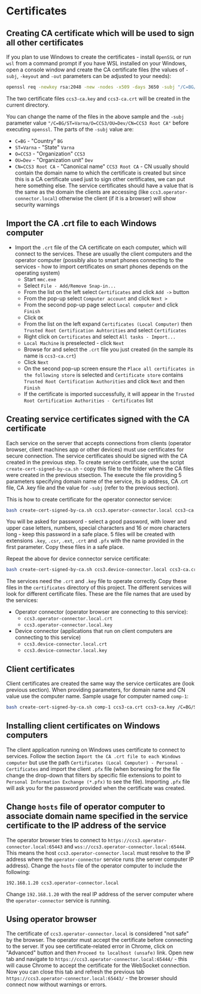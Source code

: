 # Certificates

## Creating CA certificate which will be used to sign all other certificates
If you plan to use Windows to create the certificates - install `OpenSSL` or run `wsl` from a command prompt if you have WSL installed on your Windows, open a console window and create the CA certificate files (the values of `-subj`, `-keyout` and `-out` parameters can be adjusted to your needs):
```bash
openssl req -newkey rsa:2048 -new -nodes -x509 -days 3650 -subj "/C=BG/ST=Varna/O=CCS3/OU=Dev/CN=CCS3 Root CA" -addext keyUsage=keyCertSign -keyout ccs3-ca.key -out ccs3-ca.crt
```
The two certificate files `ccs3-ca.key` and `ccs3-ca.crt` will be created in the current directory.

You can change the name of the files in the above sample and the `-subj` parameter value `"/C=BG/ST=Varna/O=CCS3/OU=Dev/CN=CCS3 Root CA"` before executing `openssl`. The parts of the `-subj` value are:
- `C=BG` - "Country" `BG`
- `ST=Varna` - "State" `Varna`
- `O=CCS3` - "Organization" `CCS3`
- `OU=Dev` - "Organization unit" `Dev`
- `CN=CCS3 Root CA` - "Canonical name" `CCS3 Root CA` - CN usually should contain the domain name to which the certificate is created but since this is a CA certificate used just to sign other certificates, we can put here something else. The service certificates should have a value that is the same as the domain the clients are accessing (like `ccs3.operator-connector.local`) otherwise the client (if it is a browser) will show security warnings

## Import the CA .crt file to each Windows computer
- Import the `.crt` file of the CA certificate on each computer, which will connect to the services. These are usually the client computers and the operator computer (possibly also to smart phones connecting to the services - how to import certificates on smart phones depends on the operating system)
  - Start `mmc.exe`
  - Select `File - Add/Remove Snap-in...`
  - From the list on the left select `Certificates` and click `Add ->` button
  - From the pop-up select `Computer account` and click `Next >`
  - From the second pop-up page select `Local computer` and click `Finish`
  - Click `OK`
  - From the list on the left expand `Certificates (Local Computer)` then `Trusted Root Certification Auhtorities` and select `Certificates`
  - Right click on `Certificates` and select `All tasks - Import...`
  - `Local Machine` is preselected - click `Next`
  - Browse for and select the `.crt` file you just created (in the sample its name is `ccs3-ca.crt`)
  - Click `Next`
  - On the second pop-up screen ensure the `Place all certificates in the following store` is selected and `Certificate store` contains `Trusted Root Certification Authorities` and click `Next` and then `Finish`
  - If the certificate is imported successfully, it will appear in the `Trusted Root Certification Authorities - Certificates` list


## Creating service certificates signed with the CA certificate
Each service on the server that accepts connections from clients (operator browser, client machines app or other devices) must use certificates for secure connection. The service certificates should be signed with the CA created in the previous step. To create service certificate, use the script `create-cert-signed-by-ca.sh` - copy this file to the folder where the CA files were created in the previous stsection. The execute the file providing 5 parameters specifying domain name of the service, its ip address, CA .crt file, CA .key file and the value for `-subj` (refer to the previous section).

This is how to create certificate for the operator connector service:
```bash
bash create-cert-signed-by-ca.sh ccs3.operator-connector.local ccs3-ca.crt ccs3-ca.key /C=BG/ST=Varna/O=CCS3/OU=Dev/CN=ccs3.operator-connector.local
```
You will be asked for password - select a good password, with lower and upper case letters, numbers, special characters and 16 or more characters long - keep this password in a safe place. 5 files will be created with extensions `.key`, `.csr`, `.ext`, `.crt` and `.pfx` with the name provided in the first parameter. Copy these files in a safe place.

Repeat the above for device connector service certificate:
```bash
bash create-cert-signed-by-ca.sh ccs3.device-connector.local ccs3-ca.crt ccs3-ca.key /C=BG/ST=Varna/O=CCS3/OU=Dev/CN=ccs3.device-connector.local
```

The services need the `.crt` and `.key` file to operate correctly. Copy these files in the `certificates` directory of this project. The different services will look for different certificate files. These are the file names that are used by the services:
- Operator connector (operator browser are connecting to this service):
  - `ccs3.operator-connector.local.crt`
  - `ccs3.operator-connector.local.key`
- Device connector (applications that run on client computers are connecting to this service)
  - `ccs3.device-connector.local.crt`
  - `ccs3.device-connector.local.key`


## Client certificates
Client certificates are created the same way the service certiicates are (look previous section). When providing parameters, for domain name and CN value use the computer name. Sample usage for computer named `comp-1`:
```bash
bash create-cert-signed-by-ca.sh comp-1 ccs3-ca.crt ccs3-ca.key /C=BG/ST=Varna/O=CCS3/OU=Dev/CN=comp-1
```

## Installing client certificates on Windows computers
The client application running on Windows uses certificate to connect to services. Follow the section `Import the CA .crt file to each Windows computer` but use the path `Certificates (Local Computer) - Personal - Certificates` and import the client `.pfx` file (when borwsing for the file change the drop-down that filters by specific file extensions to point to `Personal Information Exchange (*.pfx)` to see the file). Importing `.pfx` file will ask you for the password provided when the certificate was created.

## Change `hosts` file of operator computer to associate domain name specified in the service certificate to the IP address of the service
The operator browser tries to connect to `https://ccs3.operator-connector.local:65443` and `wss://ccs3.operator-connector.local:65444`. This means the host `ccs3.operator-connector.local` must resolve to the IP address where the `operator-connector` service runs (the server computer IP address). Change the `hosts` file of the operator computer to include the following:
```
192.168.1.20 ccs3.operator-connector.local
``` 
Change `192.168.1.20` with the real IP address of the server computer where the `operator-connector` service is running.

## Using operator browser
The certificate of `ccs3.operator-connector.local` is considered "not safe" by the browser. The operator must accept the certificate before connecting to the server. If you see certificate-related error in Chrome, click on "Advanced" button and then `Proceed to localhost (unsafe)` link. Open new tab and navigate to `https://ccs3.operator-connector.local:65444/` - this will cause Chrome to accept the certificate for the WebSocket connection. Now you can close this tab and refresh the previous tab `https://ccs3.operator-connector.local:65443/` - the browser should connect now without warnings or errors. 